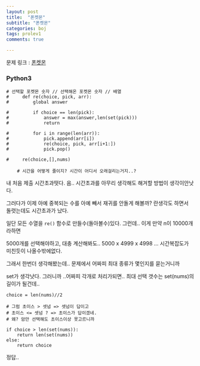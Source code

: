 ```yaml
---
layout: post
title:  "폰켓몬"
subtitle: "폰켓몬"
categories: boj
tags: prolev1
comments: true

---
```


문제 링크 : [폰켓몬](https://programmers.co.kr/learn/courses/30/lessons/1845#)

### Python3

```
# 선택할 포켓몬 숫자 // 선택해온 포켓몬 숫자 // 배열
#     def re(choice, pick, arr):
#         global answer
        
#         if choice == len(pick):
#             answer = max(answer,len(set(pick)))
#             return
        
#         for i in range(len(arr)):
#             pick.append(arr[i])
#             re(choice, pick, arr[i+1:])
#             pick.pop()
    
#     re(choice,[],nums)

    # 시간을 어떻게 줄이지? 시간이 어디서 오래걸리는거지..?
```

내 처음 제출 시간초과떳다. 음.. 시간초과를 아무리 생각해도 해겨할 방법이 생각이안낫다.

그러다가 이제 아예 중복되는 수를 아예 빼서 재귀를 안돌게 해볼까? 란생각도 하면서 돌렷는데도 시간초과가 났다.

일단 모든 수열을 `re()` 함수로 만들수(돌아볼수)있다. 그런데.. 이게 만약 n이 10000개라하면

5000개를 선택해야하고, 대충 계산해봐도.. 5000 x 4999 x 4998 ... 시간복잡도가 미친듯이 나올수밖에없다.

그래서 한번더 생각해봤는데.. 문제에서 어짜피 최대 종류가 몇인지를 묻는거니까

set가 생각낫다. 그러니까 ..어짜피 각개로 처리가되면.. 최대 선택 갯수는 set(nums)의 길이가 될건데..
```
choice = len(nums)//2    

# 그럼 초이스 > 셋넘 => 셋넘이 답이고
# 초이스 <= 셋넘 ? => 초이스가 답이겠네.
# 왜? 암만 선택해도 초이스이상 못고르니까

if choice > len(set(nums)):
    return len(set(nums))
else:
    return choice
```

정답..